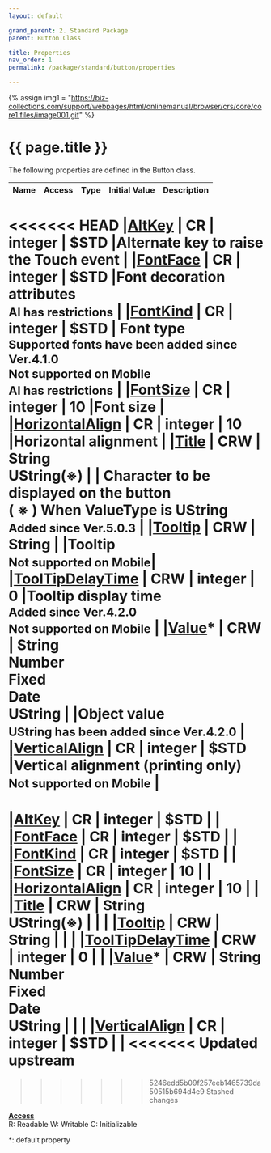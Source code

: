 ```yaml
---
layout: default

grand_parent: 2. Standard Package
parent: Button Class

title: Properties
nav_order: 1
permalink: /package/standard/button/properties

---
```

{% assign img1 = "https://biz-collections.com/support/webpages/html/onlinemanual/browser/crs/core/core1.files/image001.gif" %}


# {{ page.title }}

The following properties are defined in the Button class.

|Name       | Access | Type   | Initial Value |  Description |
|----------	|--------|--------|---------------|--------------|
<<<<<<< HEAD
|[AltKey](/package/standard/button/properties/altkey) | CR | integer | $STD |Alternate key to raise the Touch event |
|[FontFace](/package/standard/button/properties/fontface) | CR | integer | $STD |Font decoration attributes <br> <small>AI has restrictions</small> |
|[FontKind](/package/standard/button/properties/fontkind) | CR | integer | $STD |	Font type<br><small>Supported fonts have been added since Ver.4.1.0<br>Not supported on Mobile<br>AI has restrictions</small> |
|[FontSize](/package/standard/button/properties/fontsize) | CR | integer | 10 |Font size |
|[HorizontalAlign](/package/standard/button/properties/horizontalAlign) | CR | integer | 10 |Horizontal alignment |
|[Title](/package/standard/button/properties/title) | CRW | String<br>UString(※) | | Character to be displayed on the button<br> ( ※ ) When ValueType is UString <br><small>Added since Ver.5.0.3</small> |
|[Tooltip](/package/standard/button/properties/tooltip) | CRW | String |  |Tooltip <br><small>Not supported on Mobile</small>|
|[ToolTipDelayTime](/package/standard/button/properties/tooltipdelaytime) | CRW | integer | 0 |Tooltip display time<br><small>Added since Ver.4.2.0<br>Not supported on Mobile</small> |
|[Value](/package/standard/button/properties/value)* | CRW | String<br>Number<br>Fixed<br>Date<br>UString |  |Object value<br><small>UString has been added since Ver.4.2.0</small> |
|[VerticalAlign](/package/standard/button/properties/verticalAlign) | CR | integer | $STD |Vertical alignment (printing only)<br><small>Not supported on Mobile</small> |
=======
|[AltKey](/package/standard/button/properties/altkey) | CR | integer | $STD | |
|[FontFace](/package/standard/button/properties/fontface) | CR | integer | $STD | |
|[FontKind](/package/standard/button/properties/fontkind) | CR | integer | $STD | |
|[FontSize](/package/standard/button/properties/fontsize) | CR | integer | 10 | |
|[HorizontalAlign](/package/standard/button/properties/horizontalalign) | CR | integer | 10 | |
|[Title](/package/standard/button/properties/title) | CRW | String<br>UString(※) |  | |
|[Tooltip](/package/standard/button/properties/tooltip) | CRW | String |  | |
|[ToolTipDelayTime](/package/standard/button/properties/tooltipdelaytime) | CRW | integer | 0 | |
|[Value](/package/standard/button/properties/value)* | CRW | String<br>Number<br>Fixed<br>Date<br>UString |  | |
|[VerticalAlign](/package/standard/button/properties/verticalalign) | CR | integer | $STD | |
<<<<<<< Updated upstream
=======
>>>>>>> 5246edd5b09f257eeb1465739da50515b694d4e9
>>>>>>> Stashed changes

<u><b>Access</b></u><br>
R: Readable
W: Writable
C: Initializable

*: default property